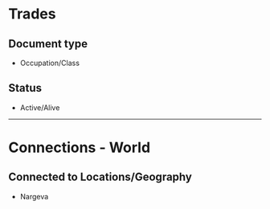 # Trades

## Document type

 - Occupation/Class

## Status

 - Active/Alive

---

# Connections - World

## Connected to Locations/Geography

 - Nargeva
